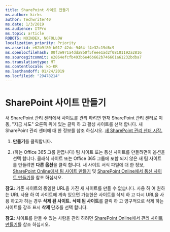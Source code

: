 ```yaml
---
title: SharePoint 사이트 만들기
ms.author: kirks
author: Techwriter40
ms.date: 1/3/2019
ms.audience: ITPro
ms.topic: article
ROBOTS: NOINDEX, NOFOLLOW
localization_priority: Priority
ms.assetid: e62b9f80-b017-42dc-9464-f4e32c19d6c9
ms.openlocfilehash: 00f3e971a4dda8b0f5feee1ad2f08101192a2816
ms.sourcegitcommit: e2864efcfb493b6e46b662b746661a61232bdba7
ms.translationtype: MT
ms.contentlocale: ko-KR
ms.lasthandoff: 01/24/2019
ms.locfileid: "29478214"
---
```

# <a name="create-a-sharepoint-site"></a>SharePoint 사이트 만들기

새 SharePoint 관리 센터에서 사이트를 관리 하려면 현재 SharePoint 관리 센터로 이동, "지금 시도" 오른쪽 위에 있는 클릭 하 고 활성 사이트를 선택 합니다. 새 SharePoint 관리 센터에 대 한 정보를 참조 하십시오. [새 SharePoint 관리 센터 시작.](https://docs.microsoft.com/en-us/sharepoint/get-started-new-admin-center)
  
1. **만들기**를 클릭합니다. 
    
2. (하는 Office 365 그룹 만듭니다) 팀 사이트 또는 통신 사이트를 만들려면이 옵션을 선택 합니다. 클래식 사이트 또는 Office 365 그룹에 포함 되지 않은 새 팀 사이트를 만들려면 **다른 옵션**을 클릭 합니다. 새 사이트 서식 파일에 대 한 정보, [SharePoint Online에서 팀 사이트 만들기](https://support.office.com/en-us/article/create-a-team-site-in-sharepoint-ef10c1e7-15f3-42a3-98aa-b5972711777d?ui=en-US&amp;rs=en-US&amp;ad=US) 및 [SharePoint Online에서 통신 사이트 만들기](https://support.office.com/article/7fb44b20-a72f-4d2c-9173-fc8f59ba50eb)를 참조 하십시오.
  
 **참고:** 기존 사이트의 동일한 URL을 가진 새 사이트를 만들 수 없습니다. 사용 하 여 원하는 URL 사용 하 여 사이트에 계속 있으면 가능한은 사이트를 삭제 하 고 다시 URL을 사용 하고자 하는 경우 **삭제 된 사이트.** **삭제 된 사이트**를 클릭 하 고 영구적으로 삭제 하는 사이트를 강조 표시 **삭제** 단추를 선택 합니다. 
  
 **참고:** 사이트를 만들 수 있는 사람을 관리 하려면 [SharePoint Online에서 관리 사이트 만들기](https://docs.microsoft.com/en-us/sharepoint/manage-site-creation)를 참조 하십시오.
    

